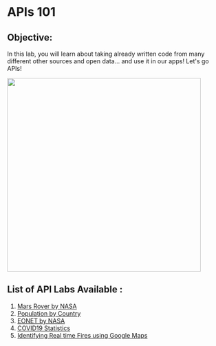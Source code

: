 # APIs 101

## Objective: 
In this lab, you will learn about taking already written code from many different other sources and open data... and use it in our apps!  Let's go APIs!





<img src="https://images.yourstory.com/cs/wordpress/2018/02/API.gif" width="450">

## List of API Labs Available :
1. [Mars Rover by NASA](https://github.com/meet-projects/Y2-Summer-Labs/blob/master/4.1%20Day%204%2C%20Morning%2C%20APIs/Mars%20Rover%20By%20Nasa%20-%20Lab/README.md)
2. [Population by Country](https://github.com/meet-projects/Y2-Summer-Labs/blob/master/4.1%20Day%204%2C%20Morning%2C%20APIs/Population%20by%20Country%20-%20Lab/README.md)
3. [EONET by NASA](https://github.com/meet-projects/Y2-Summer-Labs/blob/master/4.1%20Day%204%2C%20Morning%2C%20APIs/EONET%20By%20Nasa%20-%20Lab/README.md)
4. [COVID19 Statistics](https://github.com/meet-projects/Y2-Summer-Labs/blob/master/4.1%20Day%204%2C%20Morning%2C%20APIs/COVID19%20Information%20-%20Lab/README.md)
5. [Identifying Real time Fires using Google Maps](https://github.com/meet-projects/Y2-Summer-Labs/blob/master/4.1%20Day%204%2C%20Morning%2C%20APIs/Identifying%20Fires%20using%20Google%20Maps%20-%20Lab/README.md)
